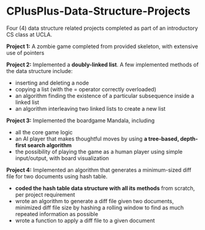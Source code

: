 # CPlusPlus-Data-Structure-Projects
Four (4) data structure related projects completed as part of an introductory CS class at UCLA.

**Project 1:** A zombie game completed from provided skeleton, with extensive use of pointers

**Project 2:** Implemented a **doubly-linked list**. A few implemented methods of the data structure include:
- inserting and deleting a node
- copying a list (with the = operator correctly overloaded)
- an algorithm finding the existence of a particular subsequence inside a linked list
- an algorithm interleaving two linked lists to create a new list
           
**Project 3:** Implemented the boardgame Mandala, including
- all the core game logic
- an AI player that makes thoughtful moves by using **a tree-based, depth-first search algorithm**
- the possibility of playing the game as a human player using simple input/output, with board visualization

**Project 4:** Implemented an algorithm that generates a minimum-sized diff file for two documents using hash table. 
- **coded the hash table data structure with all its methods** from scratch, per project requirement
- wrote an algorithm to generate a diff file given two documents, minimized diff file size by hashing a rolling window to find                as much repeated information as possible
- wrote a function to apply a diff file to a given document
           
           
           
            
